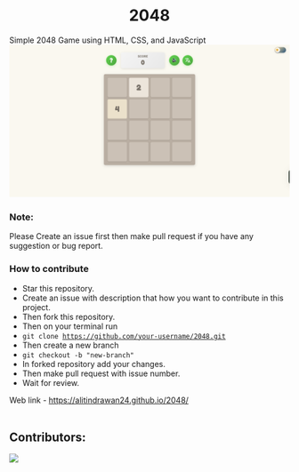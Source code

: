 <h1 align='center'>2048</h1>

Simple 2048 Game using HTML, CSS, and JavaScript  
<img src="./assets/2048-UI.png" alt="UI">

### Note:
Please Create an issue first then make pull request if you have any suggestion or bug report.

### How to contribute <br>

* Star this repository.
* Create an issue with description that how you want to contribute in this project.
* Then fork this repository.
* Then on your terminal run
* <code>git clone https://github.com/your-username/2048.git</code>
* Then create a new branch
* <code>git checkout -b "new-branch"</code>
* In forked repository add your changes.
* Then make pull request with issue number.
* Wait for review.

Web link - https://alitindrawan24.github.io/2048/
<br><br>

## Contributors:
<a href="https://github.com/Alitindrawan24/2048/graphs/contributors">
  <img src="https://contrib.rocks/image?repo=Alitindrawan24/2048&anon=1" />
</a>

